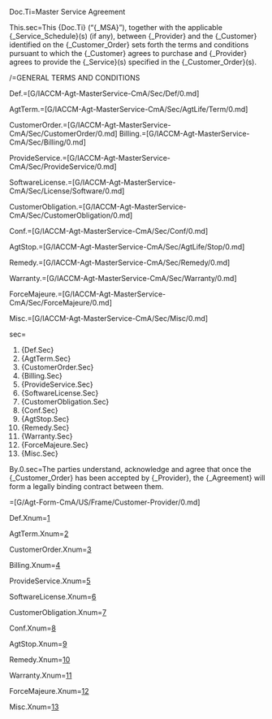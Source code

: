 Doc.Ti=Master Service Agreement

This.sec=This {Doc.Ti} (“{_MSA}”), together with the applicable {_Service_Schedule}(s) (if any), between {_Provider} and the {_Customer} identified on the  {_Customer_Order} sets forth the terms and conditions pursuant to which the {_Customer} agrees to purchase and {_Provider} agrees to provide the {_Service}(s) specified in the {_Customer_Order}(s).

/=GENERAL TERMS AND CONDITIONS

Def.=[G/IACCM-Agt-MasterService-CmA/Sec/Def/0.md]

AgtTerm.=[G/IACCM-Agt-MasterService-CmA/Sec/AgtLife/Term/0.md]

CustomerOrder.=[G/IACCM-Agt-MasterService-CmA/Sec/CustomerOrder/0.md]
Billing.=[G/IACCM-Agt-MasterService-CmA/Sec/Billing/0.md]

ProvideService.=[G/IACCM-Agt-MasterService-CmA/Sec/ProvideService/0.md]

SoftwareLicense.=[G/IACCM-Agt-MasterService-CmA/Sec/License/Software/0.md]

CustomerObligation.=[G/IACCM-Agt-MasterService-CmA/Sec/CustomerObligation/0.md]

Conf.=[G/IACCM-Agt-MasterService-CmA/Sec/Conf/0.md]

AgtStop.=[G/IACCM-Agt-MasterService-CmA/Sec/AgtLife/Stop/0.md]

Remedy.=[G/IACCM-Agt-MasterService-CmA/Sec/Remedy/0.md]

Warranty.=[G/IACCM-Agt-MasterService-CmA/Sec/Warranty/0.md]

ForceMajeure.=[G/IACCM-Agt-MasterService-CmA/Sec/ForceMajeure/0.md]

Misc.=[G/IACCM-Agt-MasterService-CmA/Sec/Misc/0.md]

sec=<ol class="sec-and"><li>{Def.Sec}<li>{AgtTerm.Sec}<li>{CustomerOrder.Sec}<li>{Billing.Sec}<li>{ProvideService.Sec}<li>{SoftwareLicense.Sec}<li>{CustomerObligation.Sec}<li>{Conf.Sec}<li>{AgtStop.Sec}<li>{Remedy.Sec}<li>{Warranty.Sec}<li>{ForceMajeure.Sec}<li>{Misc.Sec}</ol>

By.0.sec=The parties understand, acknowledge and agree that once the {_Customer_Order} has been accepted by {_Provider}, the {_Agreement} will form a legally binding contract between them.

=[G/Agt-Form-CmA/US/Frame/Customer-Provider/0.md]

Def.Xnum=<a href="#Def.Sec">1</a>

AgtTerm.Xnum=<a href="#AgtTerm.Sec">2</a>

CustomerOrder.Xnum=<a href="#CustomerOrder.Sec">3</a>

Billing.Xnum=<a href="#Billing.Sec">4</a>

ProvideService.Xnum=<a href="#ProvideService.Sec">5</a>

SoftwareLicense.Xnum=<a href="#SoftwareLicense.Sec">6</a>

CustomerObligation.Xnum=<a href="#CustomerObligation.Sec">7</a>

Conf.Xnum=<a href="#Conf.Sec">8</a>

AgtStop.Xnum=<a href="#AgtStop.Sec">9</a>

Remedy.Xnum=<a href="#Remedy.Sec">10</a>

Warranty.Xnum=<a href="#Warranty.Sec">11</a>

ForceMajeure.Xnum=<a href="#ForceMajeure.Sec">12</a>

Misc.Xnum=<a href="#Misc.Sec">13</a>
